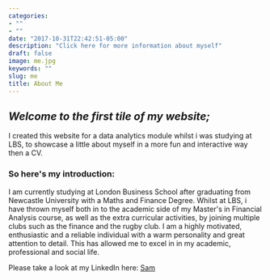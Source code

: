 ```yaml
---
categories:
- ""
- ""
date: "2017-10-31T22:42:51-05:00"
description: "Click here for more information about myself"
draft: false
image: me.jpg
keywords: ""
slug: me
title: About Me
---
```


## *Welcome to the first tile of my website;*

I created this website for a data analytics module whilst i was studying at LBS, to showcase a little about myself in a more fun and interactive way then a CV.

### So here's my introduction:

I am currently studying at London Business School after graduating from Newcastle University with a Maths and Finance Degree. Whilst at LBS, i have thrown myself both in to the academic side of my Master's in Financial Analysis course, as well as the extra curricular activities, by joining multiple clubs such as the finance and the rugby club. I am a highly motivated, enthusiastic and a reliable individual with a warm personality and great attention to detail. This has allowed me to excel in in my academic, professional and social life. 

Please take a look at my LinkedIn here: [Sam](https://www.linkedin.com/samnanda1)
